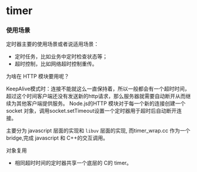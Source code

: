 # timer

### 使用场景

定时器主要的使用场景或者说适用场景：

- 定时任务，比如业务中定时检查状态等；
- 超时控制，比如网络超时控制重传。

为啥在 HTTP 模块要用呢？

KeepAlive模式时：连接不能就这么一直保持着，所以一般都会有一个超时时间，超过这个时间客户端还没有发送新的http请求，那么服务器就需要自动断开从而继续为其他客户端提供服务。 Node.js的HTTP 模块对于每一个新的连接创建一个 socket 对象，调用socket.setTimeout设置一个定时器用于超时后自动断开连接。



主要分为 javascript 层面的实现和 `libuv` 层面的实现, 而timer_wrap.cc 作为一个bridge,完成 javascript 和 C++的交互调用。

对象复用

- 相同超时时间的定时器共享一个底层的 C的 timer。